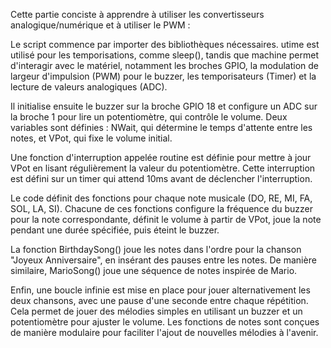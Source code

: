 Cette partie conciste à apprendre à utiliser les convertisseurs analogique/numérique et à utiliser le PWM :

Le script commence par importer des bibliothèques nécessaires. utime est utilisé pour les temporisations, comme sleep(), tandis que machine permet d'interagir avec le matériel, notamment les broches GPIO, la modulation de largeur d'impulsion (PWM) pour le buzzer, les temporisateurs (Timer) et la lecture de valeurs analogiques (ADC).

Il initialise ensuite le buzzer sur la broche GPIO 18 et configure un ADC sur la broche 1 pour lire un potentiomètre, qui contrôle le volume. Deux variables sont définies : NWait, qui détermine le temps d'attente entre les notes, et VPot, qui fixe le volume initial.

Une fonction d'interruption appelée routine est définie pour mettre à jour VPot en lisant régulièrement la valeur du potentiomètre. Cette interruption est défini sur un timer qui attend 10ms avant de déclencher l'interruption.

Le code définit des fonctions pour chaque note musicale (DO, RE, MI, FA, SOL, LA, SI). Chacune de ces fonctions configure la fréquence du buzzer pour la note correspondante, définit le volume à partir de VPot, joue la note pendant une durée spécifiée, puis éteint le buzzer.

La fonction BirthdaySong() joue les notes dans l'ordre pour la chanson "Joyeux Anniversaire", en insérant des pauses entre les notes. De manière similaire, MarioSong() joue une séquence de notes inspirée de Mario.

Enfin, une boucle infinie est mise en place pour jouer alternativement les deux chansons, avec une pause d'une seconde entre chaque répétition. Cela permet de jouer des mélodies simples en utilisant un buzzer et un potentiomètre pour ajuster le volume. Les fonctions de notes sont conçues de manière modulaire pour faciliter l'ajout de nouvelles mélodies à l'avenir.
